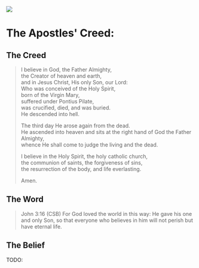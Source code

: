 <img class="intro-right" src="/images/art-apostles-creed.png">

# The Apostles' Creed: 

## The Creed

>I believe in God, the Father Almighty,  
>the Creator of heaven and earth,  
>and in Jesus Christ, His only Son, our Lord:  
>Who was conceived of the Holy Spirit,  
>born of the Virgin Mary,  
>suffered under Pontius Pilate,  
>was crucified, died, and was buried.  
>He descended into hell.  
>  
>The third day He arose again from the dead.  
>He ascended into heaven and sits at the right hand of God the Father Almighty,  
>whence He shall come to judge the living and the dead.  
>  
>I believe in the Holy Spirit, the holy catholic church,  
>the communion of saints, the forgiveness of sins,  
>the resurrection of the body, and <bgy>life everlasting</bgy>.  
>  
>Amen.

## The Word

>John 3:16 (CSB) For God loved the world in this way: He gave his one and only Son, so that everyone who believes in him will not perish but have eternal life.

## The Belief

TODO: 

### 
